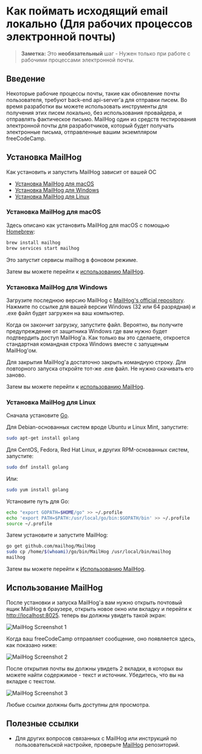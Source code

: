 # Как поймать исходящий email локально (Для рабочих процессов электронной почты)

> **Заметка:** Это **необязательный** шаг - Нужен только при работе с рабочими процессами электронной почты.

## Введение

Некоторые рабочие процессы почты, такие как обновление почты пользователя, требуют back-end api-server'a для отправки писем. Во время разработки вы можете использовать инструменты для получения этих писем локально, без использования провайдера, и отправлять фактическое письмо. MailHog один из средств тестирования электронной почты для разработчиков, который будет получать электронные письма, отправленные вашим экземпляром freeCodeCamp.

## Установка MailHog

Как установить и запустить MailHog зависит от вашей ОС

- [Установка MailHog для macOS](#Установка-mailhog-для-macos)
- [Установка MailHog для Windows](#Установка-mailhog-для-windows)
- [Установка MailHog для Linux](#Установка-mailhog-для-linux)

### Установка MailHog для macOS

Здесь описано как установить MailHog для macOS с помощью [Homebrew](https://brew.sh/):

```bash
brew install mailhog
brew services start mailhog
```

Это запустит сервисы mailhog в фоновом режиме.

Затем вы можете перейти к [использованию MailHog](#Использование-mailhog).

### Установка MailHog для Windows

Загрузите последнюю версию MailHog с [MailHog's official repository](https://github.com/mailhog/MailHog/releases). Нажмите по ссылке для вашей версии Windows (32 или 64 разрядная) и .exe файл будет загружен на ваш компьютер.

Когда он закончит загрузку, запустите файл. Вероятно, вы получите предупреждение от защитника Windows где вам нужно будет подтвердить доступ MailHog'a. Как только вы это сделаете, откроется стандартная командная строка Windows вместе с запущеным MailHog'ом.

Для закрытия MailHog'a достаточно закрыть командную строку. Для повторного запуска откройте тот-же .exe файл. Не нужно скачивать его заново.

Затем вы можете перейти к [использованию MailHog](#Использование-mailhog).

### Установка MailHog для Linux

Сначала установите [Go](https://golang.org).

Для Debian-основанных систем вроде Ubuntu и Linux Mint, запустите:

```bash
sudo apt-get install golang
```

Для CentOS, Fedora, Red Hat Linux, и других RPM-основанных систем, запустите:

```bash
sudo dnf install golang
```

Или:

```bash
sudo yum install golang
```

Установите путь для Go:

```bash
echo "export GOPATH=$HOME/go" >> ~/.profile
echo 'export PATH=$PATH:/usr/local/go/bin:$GOPATH/bin' >> ~/.profile
source ~/.profile
```

Затем установите и запустите MailHog:

```bash
go get github.com/mailhog/MailHog
sudo cp /home/$(whoami)/go/bin/MailHog /usr/local/bin/mailhog
mailhog
```

Затем вы можете перейти к [Использованию MailHog](#использование-mailhog).

## Использование MailHog

После установки и запуска MailHog'a вам нужно открыть почтовый ящик MailHog в браузере, открыть новое окно или вкладку и перейти к [http://localhost:8025](http://localhost:8025).
теперь вы должны увидеть такой экран:

![MailHog Screenshot 1](images/mailhog/1.jpg)

Когда ваш freeCodeCamp отправляет сообщение, оно появляется здесь, как показано ниже:

![MailHog Screenshot 2](images/mailhog/2.jpg)

После открытия почты вы должны увидеть 2 вкладки, в которых вы можете найти содержимое - текст и источник. Убедитесь, что вы на вкладке с текстом.

![MailHog Screenshot 3](images/mailhog/3.jpg)

Любые ссылки должны быть доступны для просмотра.

## Полезные ссылки

- Для других вопросов связанных с MailHog или инструкций по пользовательской настройке, проверьте [MailHog](https://github.com/mailhog/MailHog) репозиторий.
